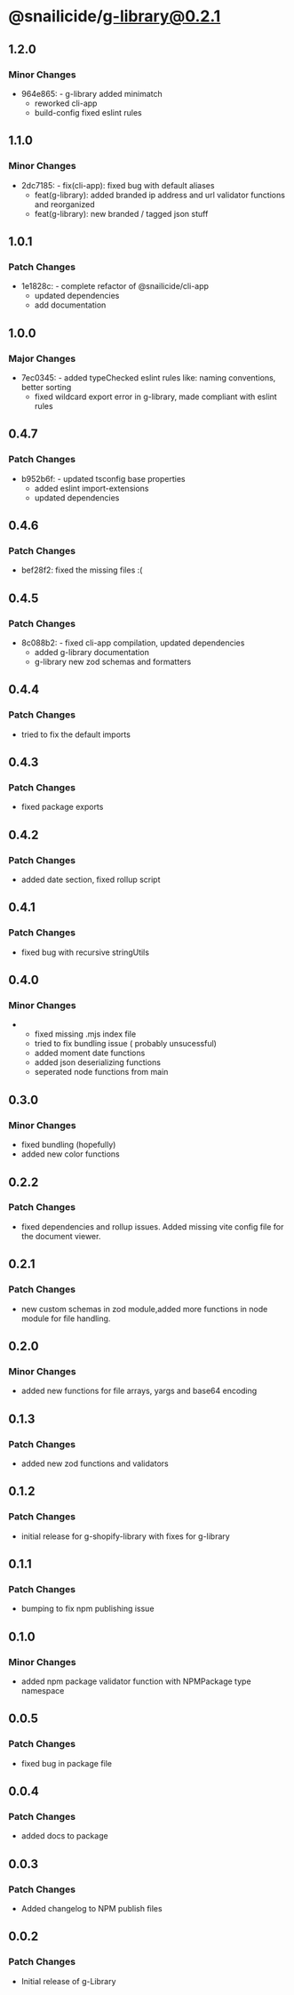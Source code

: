 # @snailicide/g-library@0.2.1

## 1.2.0

### Minor Changes

- 964e865: - g-library added minimatch
  - reworked cli-app
  - build-config fixed eslint rules

## 1.1.0

### Minor Changes

- 2dc7185: - fix(cli-app): fixed bug with default aliases
  - feat(g-library): added branded ip address and url validator functions and
    reorganized
  - feat(g-library): new branded / tagged json stuff

## 1.0.1

### Patch Changes

- 1e1828c: - complete refactor of @snailicide/cli-app
  - updated dependencies
  - add documentation

## 1.0.0

### Major Changes

- 7ec0345: - added typeChecked eslint rules like: naming conventions, better
  sorting
  - fixed wildcard export error in g-library, made compliant with eslint rules

## 0.4.7

### Patch Changes

- b952b6f: - updated tsconfig base properties
  - added eslint import-extensions
  - updated dependencies

## 0.4.6

### Patch Changes

- bef28f2: fixed the missing files :(

## 0.4.5

### Patch Changes

- 8c088b2: - fixed cli-app compilation, updated dependencies
  - added g-library documentation
  - g-library new zod schemas and formatters

## 0.4.4

### Patch Changes

- tried to fix the default imports

## 0.4.3

### Patch Changes

- fixed package exports

## 0.4.2

### Patch Changes

- added date section, fixed rollup script

## 0.4.1

### Patch Changes

- fixed bug with recursive stringUtils

## 0.4.0

### Minor Changes

- - fixed missing .mjs index file
  - tried to fix bundling issue ( probably unsucessful)
  - added moment date functions
  - added json deserializing functions
  - seperated node functions from main

## 0.3.0

### Minor Changes

- fixed bundling (hopefully)
- added new color functions

## 0.2.2

### Patch Changes

- fixed dependencies and rollup issues. Added missing vite config file for the
  document viewer.

## 0.2.1

### Patch Changes

- new custom schemas in zod module,added more functions in node module for file
  handling.

## 0.2.0

### Minor Changes

- added new functions for file arrays, yargs and base64 encoding

## 0.1.3

### Patch Changes

- added new zod functions and validators

## 0.1.2

### Patch Changes

- initial release for g-shopify-library with fixes for g-library

## 0.1.1

### Patch Changes

- bumping to fix npm publishing issue

## 0.1.0

### Minor Changes

- added npm package validator function with NPMPackage type namespace

## 0.0.5

### Patch Changes

- fixed bug in package file

## 0.0.4

### Patch Changes

- added docs to package

## 0.0.3

### Patch Changes

- Added changelog to NPM publish files

## 0.0.2

### Patch Changes

- Initial release of g-Library
